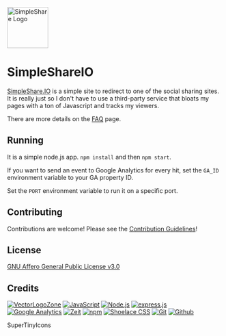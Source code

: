<img alt="SimpleShare Logo" src="https://www.vectorlogo.zone/logos/simpleshareio/simpleshareio-tile.svg" height="96" >

SimpleShareIO
============

[SimpleShare.IO](https://simpleshare.io/) is a simple site to redirect to one of the social sharing sites.  It is really just so I don't have to use a third-party service that bloats my pages with a ton of Javascript and tracks my viewers.

There are more details on the [FAQ](https://simpleshare.io/) page.

## Running

It is a simple node.js app.  `npm install` and then `npm start`.

If you want to send an event to Google Analytics for every hit, set the `GA_ID` environment variable to your GA property ID.

Set the `PORT` environment variable to run it on a specific port.

## Contributing

Contributions are welcome!  Please see the [Contribution Guidelines](CONTRIBUTING.md)!

## License

[GNU Affero General Public License v3.0](LICENSE.txt)

## Credits

[![VectorLogoZone](https://www.vectorlogo.zone/logos/vectorlogozone/vectorlogozone-ar21.svg)](https://www.vectorlogo.zone/logos/visual.html#tile "CDN for images")
[![JavaScript](https://www.vectorlogo.zone/logos/javascript/javascript-ar21.svg)](https://developer.mozilla.org/en-US/docs/Web/JavaScript "Programming Language")
[![Node.js](https://www.vectorlogo.zone/logos/nodejs/nodejs-ar21.svg)](https://nodejs.org/ "Application Server")
[![express.js](https://www.vectorlogo.zone/logos/expressjs/expressjs-ar21.svg)](https://expressjs.com/ "Web Framework")
[![Google Analytics](https://www.vectorlogo.zone/logos/google_analytics/google_analytics-ar21.svg)](https://www.google.com/analytics "Traffic Measurement")
[![Zeit](https://www.vectorlogo.zone/logos/zeit/zeit-ar21.svg)](https://zeit.co/ "Hosting")
[![npm](https://www.vectorlogo.zone/logos/npmjs/npmjs-ar21.svg)](https://www.npmjs.com/ "JS Package Management")
[![Shoelace CSS](https://www.vectorlogo.zone/logos/shoelacestyle/shoelacestyle-ar21.svg)](https://shoelace.style/ "CSS")
[![Git](https://www.vectorlogo.zone/logos/git-scm/git-scm-ar21.svg)](https://git-scm.com/ "Version control")
[![Github](https://www.vectorlogo.zone/logos/github/github-ar21.svg)](https://github.com/ "Code hosting")


SuperTinyIcons